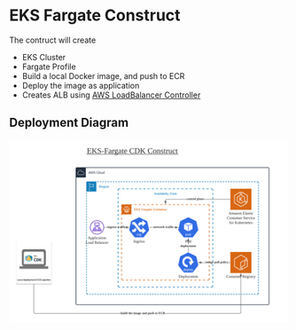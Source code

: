 # EKS Fargate Construct

The contruct will create
* EKS Cluster
* Fargate Profile
* Build a local Docker image, and push to ECR
* Deploy the image as application
* Creates ALB using [AWS LoadBalancer Controller](https://kubernetes-sigs.github.io/aws-load-balancer-controller/v2.2/deploy/configurations/)

## Deployment Diagram

![EKS Fargate CDK Construct](https://raw.githubusercontent.com/kangks/cdk-constructs/main/serverless-eks-fargate/images/EKS-Fargate%20CDK.png)
